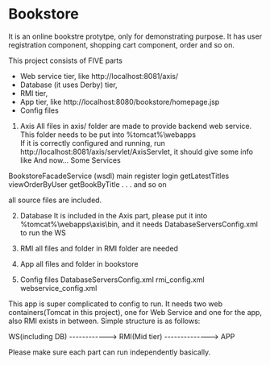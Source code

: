 # Bookstore
It is an online bookstre protytpe, only for demonstrating purpose. It has user registration component, shopping cart component, order and so on.

This project consists of FIVE parts
* Web service tier, like  http://localhost:8081/axis/
* Database (it uses Derby) tier, 
* RMI tier, 
* App tier, like http://localhost:8080/bookstore/homepage.jsp
* Config files

1. Axis
All files in axis/ folder are made to provide backend web service.
This folder needs to be put into %tomcat%\webapps\
If it is correctly configured and running, run http://localhost:8081/axis/servlet/AxisServlet, it should give some info like
And now... Some Services

BookstoreFacadeService (wsdl)
main
register
login
getLatestTitles
viewOrderByUser
getBookByTitle
.
.
. and so on

all source files are included.


2. Database
It is included in the Axis part, please put it into %tomcat%\webapps\axis\bin\, and it needs DatabaseServersConfig.xml to run the WS

3. RMI
all files and folder in RMI folder are needed
4. App
all files and folder in bookstore

5. Config files
DatabaseServersConfig.xml
rmi_config.xml
webservice_config.xml


This app is super complicated to config to run. It needs two web containers(Tomcat in this project), one for Web Service and one for the app, also RMI exists in between. Simple structure is as follows:

WS(including DB)  ------------>   RMI(Mid tier)  --------------> APP

Please make sure each part can run independently basically.
